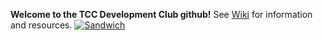 **Welcome to the TCC Development Club github!**
See [Wiki](https://github.com/tcc-dev-club/projects/wiki) for information and resources.
[![Sandwich](https://imgs.xkcd.com/comics/sandwich.png)](https://xkcd.com)
